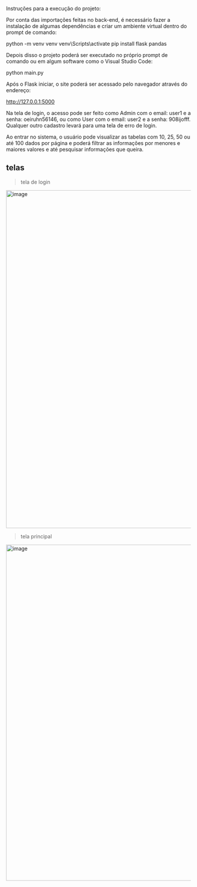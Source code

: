 Instruções para a execução do projeto:

Por conta das importações feitas no back-end, é necessário fazer a instalação de algumas dependências e criar um ambiente virtual dentro do prompt de comando:

python -m venv venv
venv\Scripts\activate
pip install flask pandas

Depois disso o projeto poderá ser executado no próprio prompt de comando ou em algum software como o Visual Studio Code:

python main.py

Após o Flask iniciar, o site poderá ser acessado pelo navegador através do endereço:

http://127.0.0.1:5000

Na tela de login, o acesso pode ser feito como Admin com o email: user1 e a senha: oeiruhn56146, ou como User com o email: user2 e a senha: 908ijofff. Qualquer outro cadastro levará para uma tela de erro de login.

Ao entrar no sistema, o usuário pode visualizar as tabelas com 10, 25, 50 ou até 100 dados por página e poderá filtrar as informações por menores e maiores valores e até pesquisar informações que queira.

## telas
> tela de login
<img width="1875" height="921" alt="image" src="https://github.com/user-attachments/assets/ae516cd5-2ccb-424e-a7b1-2b41e03f78ef" />

> tela principal
<img width="1857" height="916" alt="image" src="https://github.com/user-attachments/assets/df97675f-51fc-49eb-a664-f5f3f7226566" />

